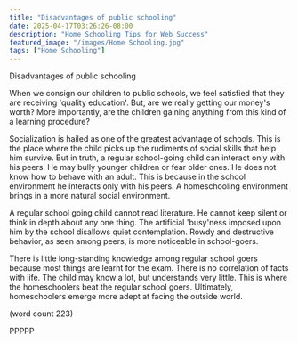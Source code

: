 ```yaml
---
title: "Disadvantages of public schooling"
date: 2025-04-17T03:26:26-08:00
description: "Home Schooling Tips for Web Success"
featured_image: "/images/Home Schooling.jpg"
tags: ["Home Schooling"]
---
```


Disadvantages of public schooling

When we consign our children to public schools, we feel satisfied
that they are receiving 'quality education'. But, are we really
getting our money's worth? More importantly, are the children
gaining anything from this kind of a learning procedure?

Socialization is hailed as one of the greatest advantage of 
schools. This is the place where the child picks up the rudiments
of social skills that help him survive. But in truth, a regular
school-going child can interact only with his peers. He may bully
younger children or fear older ones. He does not know how to 
behave with an adult. This is because in the school environment
he interacts only with his peers. A homeschooling environment 
brings in a more natural social environment.

A regular school going child cannot read literature. He cannot
keep silent or think in depth about any one thing. The artificial
'busy'ness imposed upon him by the school disallows quiet 
contemplation. Rowdy and destructive behavior, as seen among
peers, is more noticeable in school-goers.

There is little long-standing knowledge among regular school goers
because most things are learnt for the exam. There is no 
correlation of facts with life. The child may know a lot, but
understands very little. This is where the homeschoolers beat the
regular school goers. Ultimately, homeschoolers emerge more adept
at facing the outside world. 

(word count 223)

PPPPP
